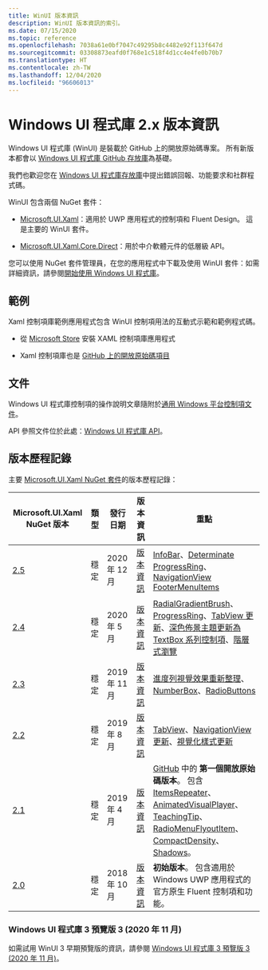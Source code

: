 ```yaml
---
title: WinUI 版本資訊
description: WinUI 版本資訊的索引。
ms.date: 07/15/2020
ms.topic: reference
ms.openlocfilehash: 7038a61e0bf7047c49295b8c4482e92f113f647d
ms.sourcegitcommit: 03308873eafd0f768e1c518f4d1cc4e4fe0b70b7
ms.translationtype: HT
ms.contentlocale: zh-TW
ms.lasthandoff: 12/04/2020
ms.locfileid: "96606013"
---
```

# <a name="windows-ui-library-2x-release-notes"></a>Windows UI 程式庫 2.x 版本資訊

Windows UI 程式庫 (WinUI) 是裝載於 GitHub 上的開放原始碼專案。 所有新版本都會以 [Windows UI 程式庫 GitHub 存放庫](https://aka.ms/winui)為基礎。

我們也歡迎您在 [Windows UI 程式庫存放庫](https://aka.ms/winui)中提出錯誤回報、功能要求和社群程式碼。

WinUI 包含兩個 NuGet 套件：

* [Microsoft.UI.Xaml](https://www.nuget.org/packages/Microsoft.UI.Xaml)：適用於 UWP 應用程式的控制項和 Fluent Design。 這是主要的 WinUI 套件。

* [Microsoft.UI.Xaml.Core.Direct](https://www.nuget.org/packages/Microsoft.UI.Xaml.Core.Direct)：用於中介軟體元件的低層級 API。

您可以使用 NuGet 套件管理員，在您的應用程式中下載及使用 WinUI 套件：如需詳細資訊，請參閱[開始使用 Windows UI 程式庫](/uwp/toolkits/winui/getting-started)。

## <a name="examples"></a>範例

Xaml 控制項庫範例應用程式包含 WinUI 控制項用法的互動式示範和範例程式碼。

* 從 [Microsoft Store](
https://www.microsoft.com/p/xaml-controls-gallery/9msvh128x2zt) 安裝 XAML 控制項庫應用程式

* Xaml 控制項庫也是 [GitHub 上的開放原始碼項目](
https://github.com/Microsoft/Xaml-Controls-Gallery)

## <a name="documentation"></a>文件

Windows UI 程式庫控制項的操作說明文章隨附於[通用 Windows 平台控制項文件](/windows/uwp/design/controls-and-patterns/)。

API 參照文件位於此處：[Windows UI 程式庫 API](/windows/winui/api/)。

## <a name="version-history"></a>版本歷程記錄

主要 [Microsoft.UI.Xaml NuGet 套件](https://www.nuget.org/packages/Microsoft.UI.Xaml)的版本歷程記錄：

| Microsoft.UI.Xaml NuGet 版本 | 類型 | 發行日期 | 版本資訊 | 重點 |
| --- | --- | --- | --- | --- |
| [2.5](winui-2.5.md) | 穩定 | 2020 年 12 月 | [版本資訊](winui-2.5.md) | [InfoBar](winui-2.5.md#infobar)、[Determinate ProgressRing](winui-2.5.md#determinate-progressring)、[NavigationView FooterMenuItems](winui-2.5.md#navigationview-footermenuitems) |
| [2.4](winui-2.4.md) | 穩定 | 2020 年 5 月 | [版本資訊](winui-2.4.md) | [RadialGradientBrush](winui-2.4.md#radialgradientbrush)、[ProgressRing](winui-2.4.md#progressring)、[TabView 更新](winui-2.4.md#tabview-updates)、[深色佈景主題更新為 TextBox 系列控制項](winui-2.4.md#dark-theme-updates-to-textbox-family-of-controls)、[階層式瀏覽](winui-2.4.md#hierarchical-navigation)  |
| [2.3](winui-2.3.md) | 穩定 | 2019 年 11 月 | [版本資訊](winui-2.3.md) | [進度列視覺效果重新整理](winui-2.3.md#progress-bar-visual-refresh)、[NumberBox](winui-2.3.md#numberbox)、[RadioButtons](winui-2.3.md#radiobuttons) |
| [2.2](winui-2.2.md) | 穩定 | 2019 年 8 月 | [版本資訊](winui-2.2.md) | [TabView](winui-2.2.md#tabview)、[NavigationView 更新](winui-2.2.md#navigationview-updates)、[視覺化樣式更新](winui-2.2.md#visual-style-updates)  |
| [2.1](winui-2.1.md) | 穩定 | 2019 年 4 月 | [版本資訊](winui-2.1.md) | [GitHub](https://github.com/microsoft/microsoft-ui-xaml) 中的 **第一個開放原始碼版本**。 包含 [ItemsRepeater](winui-2.1.md#itemsrepeater)、[AnimatedVisualPlayer](winui-2.1.md#animatedvisualplayer)、[TeachingTip](winui-2.1.md#teachingtip)、[RadioMenuFlyoutItem](winui-2.1.md#radiomenuflyoutitem)、[CompactDensity](winui-2.1.md#compactdensity)、[Shadows](winui-2.1.md#shadows)。 |
| [2.0](winui-2.0.md) | 穩定 | 2018 年 10 月 | [版本資訊](winui-2.0.md) | **初始版本**。 包含適用於 Windows UWP 應用程式的官方原生 Fluent 控制項和功能。  |

### <a name="windows-ui-library-3-preview-3-november-2020"></a>Windows UI 程式庫 3 預覽版 3 (2020 年 11 月)

如需試用 WinUI 3 早期預覽版的資訊，請參閱 [Windows UI 程式庫 3 預覽版 3 (2020 年 11 月)](../../winui3/index.md)。